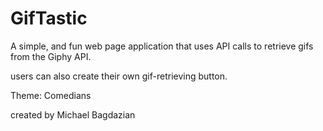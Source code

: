 # GifTastic

A simple, and fun web page application that uses API calls to retrieve gifs from the Giphy API.

users can also create their own gif-retrieving button. 

Theme: Comedians

created by  Michael Bagdazian
